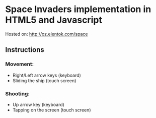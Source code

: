 # Space Invaders implementation in HTML5 and Javascript

Hosted on:
<a href="http://oz.elentok.com/space">http://oz.elentok.com/space</a>

## Instructions

### Movement:
* Right/Left arrow keys (keyboard)
* Sliding the ship (touch screen)

### Shooting:
* Up arrow key (keyboard)
* Tapping on the screen (touch screen)
